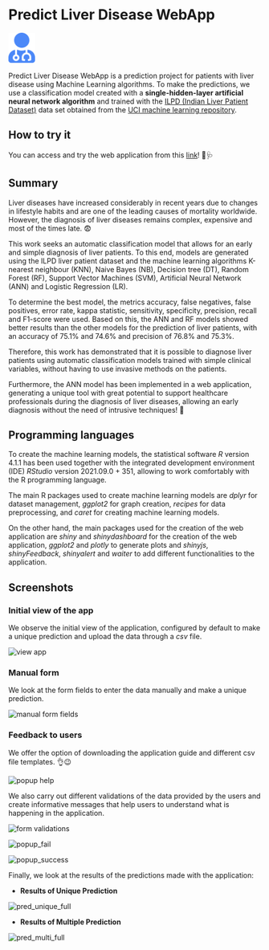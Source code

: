 # Predict Liver Disease WebApp 

<img src="https://github.com/santigberruga/Predict-Liver-Disease/blob/main/WebApp/www/favicon.svg" alt="App Icon" style="height:60px"> 

Predict Liver Disease WebApp is a prediction project for patients with liver disease using Machine Learning algorithms. To make the predictions, we use a classification model created with a **single-hidden-layer artificial neural network algorithm** and trained with the [ILPD (Indian Liver Patient Dataset)](https://archive.ics.uci.edu/ml/datasets/ILPD+(Indian+Liver+Patient+Dataset)) data set obtained from the [UCI machine learning repository](https://archive.ics.uci.edu/ml/index.php).


## How to try it

You can access and try the web application from this [link](https://gonzalezberrugasantiago.shinyapps.io/Predict_Liver_Disease/)! 🧪🩺


## Summary

Liver diseases have increased considerably in recent years due to changes in lifestyle habits and are one of the leading causes of mortality worldwide. However, the diagnosis of liver diseases remains complex, expensive and most of the times late. 😨

This work seeks an automatic classification model that allows for an early and simple diagnosis of liver patients. To this end, models are generated using the ILPD liver patient dataset and the machine learning algorithms K-nearest neighbour (KNN), Naive Bayes (NB), Decision tree (DT), Random Forest (RF), Support Vector Machines (SVM), Artificial Neural Network (ANN) and Logistic Regression (LR).

To determine the best model, the metrics accuracy, false negatives, false positives, error rate, kappa statistic, sensitivity, specificity, precision, recall and F1-score were used. Based on this, the ANN and RF models showed better results than the other models for the prediction of liver patients, with an accuracy of 75.1% and 74.6% and precision of 76.8% and 75.3%. 

Therefore, this work has demonstrated that it is possible to diagnose liver patients using automatic classification models trained with simple clinical variables, without having to use invasive methods on the patients. 

Furthermore, the ANN model has been implemented in a web application, generating a unique tool with great potential to support healthcare professionals during the diagnosis of liver diseases, allowing an early diagnosis without the need of intrusive techniques! 🤗


## Programming languages

To create the machine learning models, the statistical software *R* version 4.1.1 has been used together with the integrated development environment (IDE) *RStudio* version 2021.09.0 + 351, allowing to work comfortably with the R programming language. 

The main R packages used to create machine learning models are *dplyr* for dataset management, *ggplot2* for graph creation, *recipes* for data preprocessing, and *caret* for creating machine learning models.

On the other hand, the main packages used for the creation of the web application are *shiny* and *shinydashboard* for the creation of the web application, *ggplot2* and *plotly* to generate plots and *shinyjs*, *shinyFeedback*, *shinyalert* and *waiter* to add different functionalities to the application.


## Screenshots

### Initial view of the app

We observe the initial view of the application, configured by default to make a unique prediction and upload the data through a *csv* file.

![view app](https://user-images.githubusercontent.com/96242441/146653458-43b85b3c-d0f2-4f26-9632-79f571424a08.png)


### Manual form

We look at the form fields to enter the data manually and make a unique prediction.

![manual form fields](https://user-images.githubusercontent.com/96242441/146653497-342f4e4e-9091-4ebe-a24c-b6cc6b43b466.png)


### Feedback to users

We offer the option of downloading the application guide and different csv file templates. 👌😉

![popup help](https://user-images.githubusercontent.com/96242441/146653526-d6aa15ac-62ec-43d9-a36f-e174413514a0.png)

We also carry out different validations of the data provided by the users and create informative messages that help users to understand what is happening in the application.

![form validations](https://user-images.githubusercontent.com/96242441/146653514-10a0755f-35fb-4afd-9188-1ffcfcb0df37.png)

![popup_fail](https://user-images.githubusercontent.com/96242441/146653520-5333caa1-b0a4-4a07-8e5f-26ba7a2d80ff.png)

![popup_success](https://user-images.githubusercontent.com/96242441/146653524-e296dc7c-e38b-4a72-af0d-0a2a42744eea.png)


Finally, we look at the results of the predictions made with the application:

* **Results of Unique Prediction**

![pred_unique_full](https://user-images.githubusercontent.com/96242441/146653559-829ba001-adeb-4282-bf35-5e53a4345ffa.png)

* **Results of Multiple Prediction**

![pred_multi_full](https://user-images.githubusercontent.com/96242441/146653565-3513483e-310b-4f07-88e6-e05bc2a14114.png)


